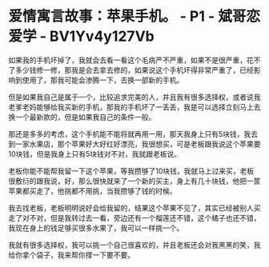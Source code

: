 # 爱情寓言故事：苹果手机。 - P1 - 斌哥恋爱学 - BV1Yv4y127Vb

如果我的手机坏掉了，我就会去看一看这个毛病严不严重，如果不是很严重，花不了多少钱修一修，那我是会去拿去修的，如果说这个手机坏得非常严重了，已经影响到使用了，那我可能会渗腾一下，去换一部新的手机。

但是如果我自己是属于一个，比较追求完美的人，并且我有很多选择权，或者说我老爹老妈能够给我买新的手机，那我的手机坏了一丢丢，我是可以选择立刻马上去换一个最新款的，但是如果我自己的条件一般。

那还是多多的考虑，这个手机能不能将就再用一用，那天我身上只有5块钱，我去到一家水果店，那个苹果好大好红好漂亮，我很想买，可是老板跟我说这个苹果要10块钱，但是我身上只有5块钱对不对，我就跟老板说。

老板你能不能帮我留一下这个苹果，等我攒够了10块钱，我就马上过来买，老板很敷衍的跟我说，好，那么很快就来了一个新的买主，身上有几十块钱，他把一筐苹果都买走了，他挑都不用挑，当我攒够了钱的时候。

我去找老板，老板明明说好会给我留的，结果这个苹果不见了，其实已经被别人买走了对不对，但是我转过去一看，旁边还有一个榴莲还不错，这个橘子也还不错，我现在身上的钱足够买很多水果了，我可以一样挑一个。

我就有很多选择权，我可以挑一个自己很喜欢的，并且老板还会对我黑黑的笑，我给你拿个袋子，我来帮你撑一下要不要。